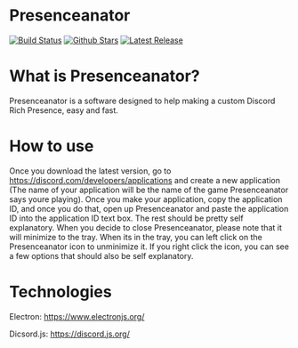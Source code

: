 # Presenceanator

[![Build Status](https://travis-ci.com/Peytoncl/Presenceanator.svg?branch=main)](https://travis-ci.com/Peytoncl/Presenceanator)
[![Github Stars](https://img.shields.io/github/stars/Peytoncl/Presenceanator.svg)](https://img.shields.io/github/stars/Peytoncl/Presenceanator.svg)
[![Latest Release](https://badgen.net/github/release/Peytoncl/Presenceanator)](https://github.com/Peytoncl/Presenceanator/releases/latest)

# What is Presenceanator?

Presenceanator is a software designed to help making a custom Discord Rich Presence, easy and fast.

# How to use

Once you download the latest version, go to https://discord.com/developers/applications and create a new application (The name of your application will be the name of the game Presenceanator says youre playing). Once you make your application, copy the application ID, and once you do that, open up Presenceanator and paste the application ID into the application ID text box. The rest should be pretty self explanatory. When you decide to close Presenceanator, please note that it will minimize to the tray. When its in the tray, you can left click on the Presenceanator icon to unminimize it. If you right click the icon, you can see a few options that should also be self explanatory.

# Technologies

Electron: https://www.electronjs.org/

Dicsord.js: https://discord.js.org/
